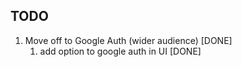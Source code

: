 ## TODO

1. Move off to Google Auth (wider audience) [DONE]
   1. add option to google auth in UI [DONE]
